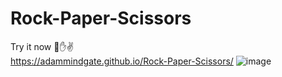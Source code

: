 # Rock-Paper-Scissors
Try it now 👊✋✌ </br>
https://adammindgate.github.io/Rock-Paper-Scissors/
![image](https://user-images.githubusercontent.com/78859273/212437456-87a96b8b-bc88-4182-b9ea-558efec46154.png)
